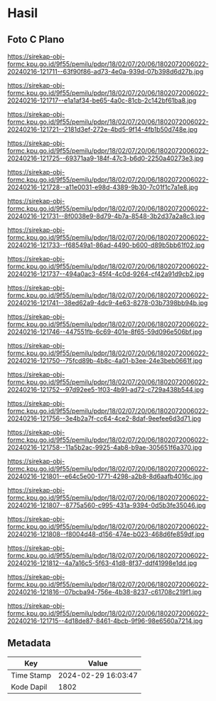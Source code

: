 # Hasil

## Foto C Plano

https://sirekap-obj-formc.kpu.go.id/9f55/pemilu/pdpr/18/02/07/20/06/1802072006022-20240216-121711--63f90f86-ad73-4e0a-939d-07b398d6d27b.jpg

https://sirekap-obj-formc.kpu.go.id/9f55/pemilu/pdpr/18/02/07/20/06/1802072006022-20240216-121717--e1a1af34-be65-4a0c-81cb-2c142bf61ba8.jpg

https://sirekap-obj-formc.kpu.go.id/9f55/pemilu/pdpr/18/02/07/20/06/1802072006022-20240216-121721--2181d3ef-272e-4bd5-9f14-4fb1b50d748e.jpg

https://sirekap-obj-formc.kpu.go.id/9f55/pemilu/pdpr/18/02/07/20/06/1802072006022-20240216-121725--69371aa9-184f-47c3-b6d0-2250a40273e3.jpg

https://sirekap-obj-formc.kpu.go.id/9f55/pemilu/pdpr/18/02/07/20/06/1802072006022-20240216-121728--a11e0031-e98d-4389-9b30-7c01f1c7a1e8.jpg

https://sirekap-obj-formc.kpu.go.id/9f55/pemilu/pdpr/18/02/07/20/06/1802072006022-20240216-121731--8f0038e9-8d79-4b7a-8548-3b2d37a2a8c3.jpg

https://sirekap-obj-formc.kpu.go.id/9f55/pemilu/pdpr/18/02/07/20/06/1802072006022-20240216-121733--f68549a1-86ad-4490-b600-d89b5bb61f02.jpg

https://sirekap-obj-formc.kpu.go.id/9f55/pemilu/pdpr/18/02/07/20/06/1802072006022-20240216-121737--494a0ac3-45f4-4c0d-9264-cf42a91d9cb2.jpg

https://sirekap-obj-formc.kpu.go.id/9f55/pemilu/pdpr/18/02/07/20/06/1802072006022-20240216-121741--38ed62a9-4dc9-4e63-8278-03b7398bb94b.jpg

https://sirekap-obj-formc.kpu.go.id/9f55/pemilu/pdpr/18/02/07/20/06/1802072006022-20240216-121746--447551fb-6c69-401e-8f65-59d096e506bf.jpg

https://sirekap-obj-formc.kpu.go.id/9f55/pemilu/pdpr/18/02/07/20/06/1802072006022-20240216-121750--75fcd89b-4b8c-4a01-b3ee-24e3beb0661f.jpg

https://sirekap-obj-formc.kpu.go.id/9f55/pemilu/pdpr/18/02/07/20/06/1802072006022-20240216-121752--97d92ee5-1f03-4b91-ad72-c729a438b544.jpg

https://sirekap-obj-formc.kpu.go.id/9f55/pemilu/pdpr/18/02/07/20/06/1802072006022-20240216-121756--3e4b2a7f-cc64-4ce2-8daf-9eefee6d3d71.jpg

https://sirekap-obj-formc.kpu.go.id/9f55/pemilu/pdpr/18/02/07/20/06/1802072006022-20240216-121758--11a5b2ac-9925-4ab8-b9ae-305651f6a370.jpg

https://sirekap-obj-formc.kpu.go.id/9f55/pemilu/pdpr/18/02/07/20/06/1802072006022-20240216-121801--e64c5e00-1771-4298-a2b8-8d6aafb4016c.jpg

https://sirekap-obj-formc.kpu.go.id/9f55/pemilu/pdpr/18/02/07/20/06/1802072006022-20240216-121807--8775a560-c995-431a-9394-0d5b3fe35046.jpg

https://sirekap-obj-formc.kpu.go.id/9f55/pemilu/pdpr/18/02/07/20/06/1802072006022-20240216-121808--f8004d48-d156-474e-b023-468d6fe859df.jpg

https://sirekap-obj-formc.kpu.go.id/9f55/pemilu/pdpr/18/02/07/20/06/1802072006022-20240216-121812--4a7a16c5-5f63-41d8-8f37-ddf41998e1dd.jpg

https://sirekap-obj-formc.kpu.go.id/9f55/pemilu/pdpr/18/02/07/20/06/1802072006022-20240216-121816--07bcba94-756e-4b38-8237-c61708c219f1.jpg

https://sirekap-obj-formc.kpu.go.id/9f55/pemilu/pdpr/18/02/07/20/06/1802072006022-20240216-121715--4d18de87-8461-4bcb-9f96-98e6560a7214.jpg


## Metadata

| Key        | Value               |
| ---------- | ------------------- |
| Time Stamp | 2024-02-29 16:03:47 |
| Kode Dapil | 1802                |



